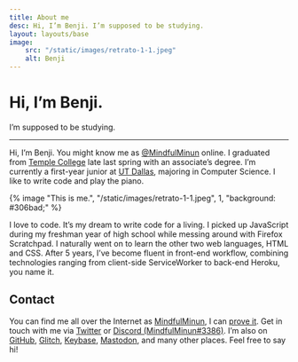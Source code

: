 ```yaml
---
title: About me
desc: Hi, I’m Benji. I’m supposed to be studying.
layout: layouts/base
image:
    src: "/static/images/retrato-1-1.jpeg"
    alt: Benji
---
```


# Hi, I’m Benji.

I’m supposed to be studying.

---

Hi, I’m Benji. You might know me as [@MindfulMinun][Twitter] online. I graduated from [Temple College][templejc] late last spring with an associate’s degree. I’m currently a first-year junior at [UT Dallas][utd], majoring in Computer Science. I like to write code and play the piano.

{% image "This is me.", "/static/images/retrato-1-1.jpeg", 1, "background: #306bad;" %}

I love to code. It’s my dream to write code for a living. I picked up JavaScript during my freshman year of high school while messing around with Firefox Scratchpad. I naturally went on to learn the other two web languages, HTML and CSS. After 5 years, I’ve become fluent in front-end workflow, combining technologies ranging from client-side ServiceWorker to back-end Heroku, you name it.

## Contact

You can find me all over the Internet as [MindfulMinun][Twitter], I can [prove it][Keybase]. Get in touch with me via [Twitter] or [Discord (MindfulMinun#3386)][Discord]. I’m also on [GitHub], [Glitch], [Keybase], [Mastodon], and many other places. Feel free to say hi!


[Twitter]: https://twitter.com/MindfulMinun
[GitHub]: https://github.com/MindfulMinun
[Glitch]: https://glitch.com/@MindfulMinun
[Keybase]: https://keybase.io/mindfulminun
[Discord]: http://discord.com/users/182536071064715264
[Mastodon]: https://mastodon.social/@mindfulminun
[templejc]: https://templejc.edu
[utd]: https://utdallas.edu
